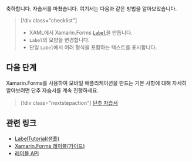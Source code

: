축하합니다. 자습서를 마쳤습니다. 여기서는 다음과 같은 방법을 알아보았습니다.

> [!div class="checklist"]
> - XAML에서 Xamarin.Forms [`Label`](xref:Xamarin.Forms.Label)을 만듭니다.
> - `Label`의 모양을 변경합니다.
> - 단일 `Label`에서 여러 형식을 포함하는 텍스트를 표시합니다.

## <a name="next-steps"></a>다음 단계

Xamarin.Forms를 사용하여 모바일 애플리케이션을 만드는 기본 사항에 대해 자세히 알아보려면 단추 자습서를 계속 진행하세요.

> [!div class="nextstepaction"]
> [단추 자습서](~/get-started/tutorials/button/index.yml)

## <a name="related-links"></a>관련 링크

- [LabelTutorial(샘플)](https://developer.xamarin.com/samples/xamarin-forms/GetStarted/Tutorials/LabelTutorial)
- [Xamarin.Forms 레이블(가이드)](~/xamarin-forms/user-interface/text/label.md)
- [레이블 API](xref:Xamarin.Forms.Label)
